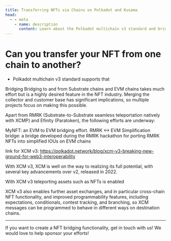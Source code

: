```yaml
---
title: Transferring NFTs via Chains on Polkadot and Kusama
head:
  - - meta
    - name: description
      content: Learn about the Polkadot multichain v3 standard and bridging efforts to transfer NFTs between Substrate chains and EVM chains. Discover the RMRK and Efinity projects, as well as MyNFT and the RMRK <-> EVM Simplification bridge, which enable seamless teleportation and porting of NFTs. Explore the XCM v3 advancements, including cross-chain NFT functionality, asset exchanges, and improved programmability features, that enable teleporting assets such as NFTs. If you want to create a NFT bridging functionality, get in touch with us for sponsorship opportunities.
---
```


# Can you transfer your NFT from one chain to another?

 - Polkadot multichain v3 standard supports that 

 Bridging
Bridging to and from Substrate chains and EVM chains takes much effort but is a highly desired feature in the NFT industry. Merging the collector and customer base has significant implications, so multiple projects focus on making this possible.

Apart from RMRK (Substrate-to-Substrate seamless teleportation natively with XCMP) and Efinity (Paratoken), the following efforts are underway:

MyNFT: an EVM to EVM bridging effort.
RMRK <-> EVM Simplification bridge: a bridge developed during the RMRK hackathon for porting RMRK NFTs into simplified IOUs on EVM chains


link for XCM v3: https://polkadot.network/blog/xcm-v3-breaking-new-ground-for-web3-interoperability


With XCM v3, XCM is well on the way to realizing its full potential, with several key advancements over v2, released in 2022.

With XCM v3 teleporting assets such as NFTs is enabled

XCM v3 also enables further asset exchanges, and in particular cross-chain NFT functionality, and improved programmability features, including expectations, conditionals, contest tracking, and branching, so XCM messages can be programmed to behave in different ways on destination chains.


---

If you want to create a NFT bridging functionality, get in touch with us! We would love to help sponsor your efforts!